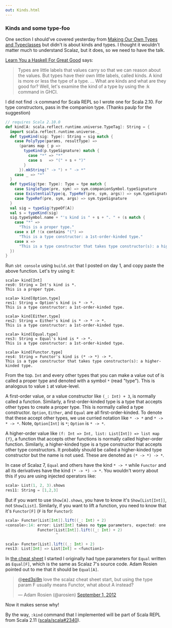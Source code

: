 ```yaml
---
out: Kinds.html
---
```


  [moott]: http://learnyouahaskell.com/making-our-own-types-and-typeclasses

### Kinds and some type-foo

One section I should've covered yesterday from [Making Our Own Types and Typeclasses][moott] but didn't is about kinds and types. I thought it wouldn't matter much to understand Scalaz, but it does, so we need to have the talk.

[Learn You a Haskell For Great Good][moott] says:

> Types are little labels that values carry so that we can reason about the values. But types have their own little labels, called kinds. A kind is more or less the type of a type.
> ...
> What are kinds and what are they good for? Well, let's examine the kind of a type by using the :k command in GHCI.

I did not find `:k` command for Scala REPL so I wrote one for Scala 2.10. For type constructors, pass in the companion type. (Thanks paulp for the suggestion)


```scala
// requires Scala 2.10.0
def kind[A: scala.reflect.runtime.universe.TypeTag]: String = {
  import scala.reflect.runtime.universe._
  def typeKind(sig: Type): String = sig match {
    case PolyType(params, resultType) =>
      (params map { p =>
        typeKind(p.typeSignature) match {
          case "*" => "*"
          case s   => "(" + s + ")"
        }
      }).mkString(" -> ") + " -> *"
    case _ => "*"
  }
  def typeSig(tpe: Type): Type = tpe match {
    case SingleType(pre, sym) => sym.companionSymbol.typeSignature
    case ExistentialType(q, TypeRef(pre, sym, args)) => sym.typeSignature
    case TypeRef(pre, sym, args) => sym.typeSignature
  }
  val sig = typeSig(typeOf[A])
  val s = typeKind(sig)
  sig.typeSymbol.name + "'s kind is " + s + ". " + (s match {
    case "*" =>
      "This is a proper type."
    case x if !(x contains "(") =>
      "This is a type constructor: a 1st-order-kinded type."
    case x =>
      "This is a type constructor that takes type constructor(s): a higher-kinded type."
  })
}
```

Run `sbt console` using `build.sbt` that I posted on day 1, and copy paste the above function. Let's try using it:

```
scala> kind[Int]
res0: String = Int's kind is *.
This is a proper type.

scala> kind[Option.type]
res1: String = Option's kind is * -> *.
This is a type constructor: a 1st-order-kinded type.

scala> kind[Either.type]
res2: String = Either's kind is * -> * -> *.
This is a type constructor: a 1st-order-kinded type.

scala> kind[Equal.type]
res3: String = Equal's kind is * -> *.
This is a type constructor: a 1st-order-kinded type.

scala> kind[Functor.type]
res4: String = Functor's kind is (* -> *) -> *.
This is a type constructor that takes type constructor(s): a higher-kinded type.
```

From the top. `Int` and every other types that you can make a value out of is called a proper type and denoted with a symbol `*` (read "type"). This is analogous to value `1` at value-level.

A first-order value, or a value constructor like `(_: Int) + 3`, is normally called a function. Similarly, a first-order-kinded type is a type that accepts other types to create a proper type. This is normally called a type constructor. `Option`, `Either`, and `Equal` are all first-order-kinded. To denote that these accept other types, we use curried notation like `* -> *` and `* -> * -> *`. Note, `Option[Int]` is `*`; `Option` is `* -> *`.

A higher-order value like `(f: Int => Int, list: List[Int]) => list map {f}`, a function that accepts other functions is normally called higher-order function. Similarly, a higher-kinded type is a type constructor that accepts other type constructors. It probably should be called a higher-kinded type constructor but the name is not used. These are denoted as `(* -> *) -> *`.

In case of Scalaz 7, `Equal` and others have the kind `* -> *` while `Functor` and all its derivatives have the kind `(* -> *) -> *`. You wouldn't worry about this if you are using injected operators like:

```scala
scala> List(1, 2, 3).shows
res11: String = [1,2,3]
```

But if you want to use `Show[A].shows`, you have to know it's `Show[List[Int]]`, not `Show[List]`. Similarly, if you want to lift a function, you need to know that it's `Functor[F]` (`F` is for `Functor`):

```scala
scala> Functor[List[Int]].lift((_: Int) + 2)
<console>:14: error: List[Int] takes no type parameters, expected: one
              Functor[List[Int]].lift((_: Int) + 2)
                      ^

scala> Functor[List].lift((_: Int) + 2)
res13: List[Int] => List[Int] = <function1>
```

In [the cheat sheet](./scalaz-cheat-sheet) I started I originally had type parameters for `Equal` written as `Equal[F]`, which is the same as Scalaz 7's source code. Adam Rosien pointed out to me that it should be `Equal[A]`. 

<blockquote class="twitter-tweet"><p>@<a href="https://twitter.com/eed3si9n">eed3si9n</a> love the scalaz cheat sheet start, but using the type param F usually means Functor, what about A instead?</p>&mdash; Adam Rosien (@arosien) <a href="https://twitter.com/arosien/status/241990437269815296">September 1, 2012</a></blockquote>
<script async src="//platform.twitter.com/widgets.js" charset="utf-8"></script>

Now it makes sense why!

By the way, `:kind` command that I implemented will be part of Scala REPL from Scala 2.11 ([scala/scala#2340](https://github.com/scala/scala/pull/2340)).
